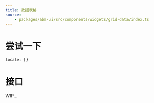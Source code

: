 ```yaml
---
title: 数据表格
source:
	- packages/abm-ui/src/components/widgets/grid-data/index.ts
---
```


# 尝试一下
```demo components/widgets/grid-data
locale: {}
```

# 接口

WIP...
